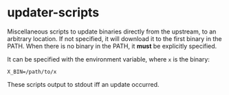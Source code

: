 # updater-scripts

Miscellaneous scripts to update binaries directly from the upstream, to an arbitrary location. If
not specified, it will download it to the first binary in the PATH. When there is no binary in the
PATH, it **must** be explicitly specified.

It can be specified with the environment variable, where `x` is the binary:

```
X_BIN=/path/to/x
```

These scripts output to stdout iff an update occurred.
